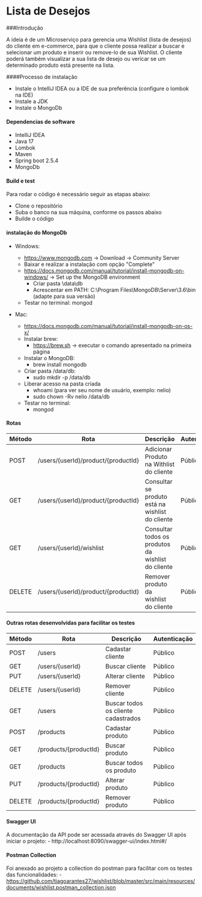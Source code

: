 # Lista de Desejos
###Introdução

A ideia é de um Microserviço para gerencia uma Wishlist (lista de desejos) do cliente em e-commerce, para que o cliente possa realizar a buscar e selecionar um produto e inserir ou remove-lo de sua Wishlist. O cliente poderá também visualizar a sua lista de desejo ou vericar se um determinado produto está presente na lista.

####Processo de instalação

- Instale o IntelliJ IDEA ou a IDE de sua preferência (configure o lombok na IDE)
- Instale a JDK
- Instale o MongoDb

#### Dependencias de software

- IntelliJ IDEA
- Java 17
- Lombok
- Maven
- Spring boot 2.5.4
- MongoDb
	
#### Build e test

Para rodar o código é necessário seguir as etapas abaixo:

- Clone o repositório
- Suba o banco na sua máquina, conforme os passos abaixo
- Builde o código

#### instalação do MongoDb

- Windows:
	- https://www.mongodb.com -> Download -> Community Server
	- Baixar e realizar a instalação com opção "Complete"
	- https://docs.mongodb.com/manual/tutorial/install-mongodb-on-windows/ -> Set up the MongoDB environment
		- Criar pasta \data\db
		- Acrescentar em PATH: C:\Program Files\MongoDB\Server\3.6\bin (adapte para sua versão)
	- Testar no terminal: mongod
	
- Mac:
	- https://docs.mongodb.com/manual/tutorial/install-mongodb-on-os-x/
	- Instalar brew:
		- https://brew.sh -> executar o comando apresentado na primeira página
	- Instalar o MongoDB:
		- brew install mongodb
	- Criar pasta /data/db:
		- sudo mkdir -p /data/db
	- Liberar acesso na pasta criada
		- whoami (para ver seu nome de usuário, exemplo: nelio)
		- sudo chown -Rv nelio /data/db
	- Testar no terminal:
		- mongod

#### Rotas

| Método  | Rota                                | Descrição                                          | Autenticação |
| ------- | ----------------------------------- | -------------------------------------------------- | ------------ |
| POST    | /users/{userId}/product/{productId} | Adicionar Produto na Withlist do cliente           | Público      |
| GET     | /users/{userId}/product/{productId} | Consultar se produto está na wishlist do cliente   | Público      |
| GET     | /users/{userId}/wishlist            | Consultar todos os produtos da wishlist do cliente | Público      |
| DELETE  | /users/{userId}/product/{productId} | Remover produto da wishlist do cliente             | Público      |

#### Outras rotas desenvolvidas para facilitar os testes

| Método  | Rota                                | Descrição                                          | Autenticação |
| ------- | ----------------------------------- | -------------------------------------------------- | ------------ |
| POST    | /users                              | Cadastar cliente                                   | Público      |
| GET     | /users/{userId}                     | Buscar cliente                                     | Público      |
| PUT     | /users/{userId}                     | Alterar cliente                                    | Público      |
| DELETE  | /users/{userId}                     | Remover cliente                                    | Público      |
| GET     | /users                              | Buscar todos os  cliente cadastrados               | Público      |
| POST    | /products                           | Cadastar produto                                   | Público      |
| GET     | /products/{productId}               | Buscar produto                                     | Público      |
| GET     | /products                           | Buscar todos os produto                            | Público      |
| PUT     | /products/{productId}               | Alterar produto                                    | Público      |
| DELETE  | /products/{productId}               | Remover produto                                    | Público      |

#### Swagger UI

A documentação da API pode ser acessada através do Swagger UI após iniciar o projeto:
	- http://localhost:8090/swagger-ui/index.html#/
	
#### Postman Collection

Foi anexado ao projeto a collection do postman para facilitar com os testes das funcionalidades:
	- https://github.com/tiagoarantes27/wishlist/blob/master/src/main/resources/documents/wishlist.postman_collection.json



